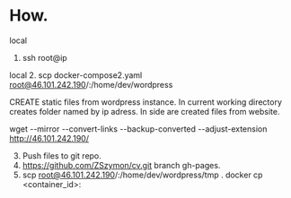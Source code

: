 <h1>How.</h1>

local
1. ssh root@ip

local
2. scp docker-compose2.yaml root@46.101.242.190/:/home/dev/wordpress

CREATE static files from wordpress instance.
In current working directory creates folder named by ip adress. 
In side are created files from website.

wget --mirror --convert-links --backup-converted --adjust-extension http://46.101.242.190/


3. Push files to git repo. 
4. https://github.com/ZSzymon/cv.git branch gh-pages.
5. scp root@46.101.242.190/:/home/dev/wordpress/tmp .
docker cp <container_id>:<src path> <dest path>
